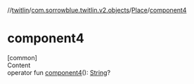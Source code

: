 //[twitlin](../../index.md)/[com.sorrowblue.twitlin.v2.objects](../index.md)/[Place](index.md)/[component4](component4.md)



# component4  
[common]  
Content  
operator fun [component4](component4.md)(): [String](https://kotlinlang.org/api/latest/jvm/stdlib/kotlin/-string/index.html)?  



